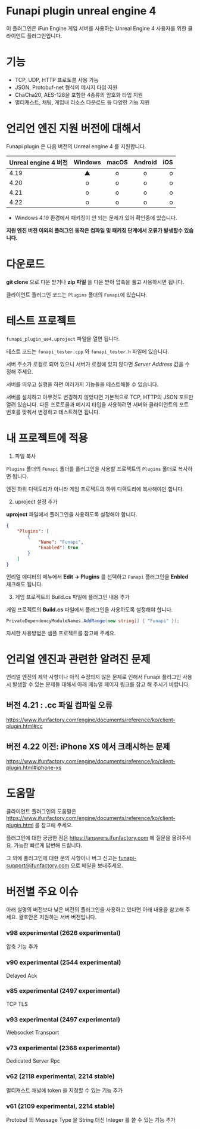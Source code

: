 ﻿Funapi plugin unreal engine 4
========================

이 플러그인은 iFun Engine 게임 서버를 사용하는 Unreal Engine 4 사용자를 위한 클라이언트 플러그인입니다.

# 기능

* TCP, UDP, HTTP 프로토콜 사용 가능
* JSON, Protobuf-net 형식의 메시지 타입 지원
* ChaCha20, AES-128을 포함한 4종류의 암호화 타입 지원
* 멀티캐스트, 채팅, 게임내 리소스 다운로드 등 다양한 기능 지원

# 언리언 엔진 지원 버전에 대해서

Funapi plugin 은 다음 버전의 Unreal engine 4 를 지원합니다.

| Unreal engine 4 버전 | Windows |  macOS  | Android |   iOS  |
|:--------------------|:-------:|:-------:|:-------:|--------:|
| 4.19   | ▲ | o |o | o |
| 4.20   | o | o |o | o |
| 4.21   | o | o |o | o |
| 4.22   | o | o |o | o |

* Windows 4.19 환경에서 패키징이 안 되는 문제가 있어 확인중에 있습니다.

**지원 엔진 버전 이외의 플러그인 동작은 컴파일 및 패키징 단계에서 오류가 발생할수 있습니다.**

# 다운로드

**git clone** 으로 다운 받거나 **zip 파일** 을 다운 받아 압축을 풀고 사용하시면 됩니다.

클라이언트 플러그인 코드는 ``Plugins`` 폴더의 ``Funapi``에 있습니다.

# 테스트 프로젝트

``funapi_plugin_ue4.uproject`` 파일을 열면 됩니다.

테스트 코드는 ``funapi_tester.cpp`` 와 ``funapi_tester.h`` 파일에 있습니다.

서버 주소가 로컬로 되어 있으니 서버가 로컬에 있지 않다면
*Server Address* 값을 수정해 주세요.

서버를 띄우고 실행을 하면 여러가지 기능들을 테스트해볼 수 있습니다.

서버를 설치하고 아무것도 변경하지 않았다면 기본적으로 TCP, HTTP의 JSON 포트만 열려 있습니다.
다른 프로토콜과 메시지 타입을 사용하려면 서버와 클라이언트의 포트 번호를 맞춰서 변경하고 테스트하면 됩니다.

# 내 프로젝트에 적용

1. 파일 복사

``Plugins`` 폴더의 ``Funapi`` 폴더를 플러그인을 사용할 프로젝트의 ``Plugins`` 폴더로
복사하면 됩니다.

엔진 하위 디렉토리가 아니라 게임 프로젝트의 하위 디렉토리에 복사해야만 합니다.

2. uproject 설정 추가

**uproject** 파일에서 플러그인을 사용하도록 설정해야 합니다.

```json
{
    "Plugins": [
        {
            "Name": "Funapi",
            "Enabled": true
        }
    ]
}
```

언리얼 에디터의 메뉴에서 **Edit -> Plugins** 를 선택하고 ``Funapi`` 플러그인을 **Enbled** 체크해도 됩니다.

3. 게임 프로젝트의 Build.cs 파일에 플러그인 내용 추가

게임 프로젝트의 **Build.cs** 파일에서 플러그인을 사용하도록 설정해야 합니다.

```csharp
PrivateDependencyModuleNames.AddRange(new string[] { "Funapi" });
```

자세한 사용방법은 샘플 프로젝트를 참고해 주세요.

# 언리얼 엔진과 관련한 알려진 문제

언리얼 엔진의 제약 사항이나 아직 수정되지 않은 문제로 인해서 Funapi 플러그인 사용 시 발생할 수 있는 문제들 대해서 아래 매뉴얼 페이지 링크를 참고 해 주시기 바랍니다.

## 버전 4.21 : .cc 파일 컴파일 오류
https://www.ifunfactory.com/engine/documents/reference/ko/client-plugin.html#cc

## 버전 4.22 이전: iPhone XS 에서 크래시하는 문제
https://www.ifunfactory.com/engine/documents/reference/ko/client-plugin.html#iphone-xs

# 도움말

클라이언트 플러그인의 도움말은 <https://www.ifunfactory.com/engine/documents/reference/ko/client-plugin.html> 를 참고해 주세요.

플러그인에 대한 궁금한 점은 <https://answers.ifunfactory.com> 에 질문을 올려주세요.
가능한 빠르게 답변해 드립니다.

그 외에 플러그인에 대한 문의 사항이나 버그 신고는 <funapi-support@ifunfactory.com> 으로 메일을
보내주세요.

# 버전별 주요 이슈

아래 설명의 버전보다 낮은 버전의 플러그인을 사용하고 있다면 아래 내용을 참고해 주세요.
괄호안은 지원하는 서버 버전입니다.

### v98 experimental (2626 experimental)
압축 기능 추가

### v90 experimental (2544 experimental)
Delayed Ack

### v85 experimental (2497 experimental)
TCP TLS

### v93 experimental (2497 experimental)
Websocket Transport

### v73 experimental (2368 experimental)
Dedicated Server Rpc

### v62 (2118 experimental, 2214 stable)
멀티캐스트 채널에 token 을 지정할 수 있는 기능 추가

### v61 (2109 experimental, 2214 stable)
Protobuf 의 Message Type 을 String 대신 Integer 를 쓸 수 있는 기능 추가
